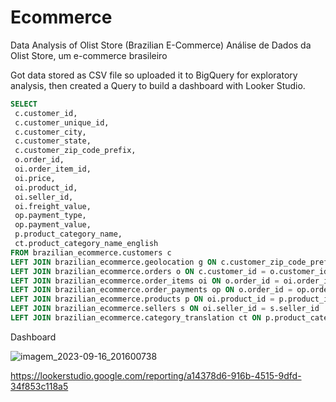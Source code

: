 # Ecommerce

Data Analysis of Olist Store (Brazilian E-Commerce)
Análise de Dados da Olist Store, um e-commerce brasileiro

Got data stored as CSV file so uploaded it to BigQuery for exploratory analysis,
then created a Query to build a dashboard with Looker Studio.

```SQL
SELECT  
 c.customer_id,
 c.customer_unique_id,
 c.customer_city,
 c.customer_state,
 c.customer_zip_code_prefix,
 o.order_id,
 oi.order_item_id,
 oi.price,
 oi.product_id,
 oi.seller_id,
 oi.freight_value,
 op.payment_type,
 op.payment_value,
 p.product_category_name,
 ct.product_category_name_english
FROM brazilian_ecommerce.customers c
LEFT JOIN brazilian_ecommerce.geolocation g ON c.customer_zip_code_prefix = g.geolocation_zip_code_prefix
LEFT JOIN brazilian_ecommerce.orders o ON c.customer_id = o.customer_id
LEFT JOIN brazilian_ecommerce.order_items oi ON o.order_id = oi.order_id
LEFT JOIN brazilian_ecommerce.order_payments op ON o.order_id = op.order_id
LEFT JOIN brazilian_ecommerce.products p ON oi.product_id = p.product_id
LEFT JOIN brazilian_ecommerce.sellers s ON oi.seller_id = s.seller_id
LEFT JOIN brazilian_ecommerce.category_translation ct ON p.product_category_name = ct.product_category_name;
```

Dashboard

![imagem_2023-09-16_201600738](https://github.com/Ronan-Alencar/Dados_ANP/assets/133599706/1b1e45c7-7090-4996-9ec5-6dcb3ed1fefb)

https://lookerstudio.google.com/reporting/a14378d6-916b-4515-9dfd-34f853c118a5
